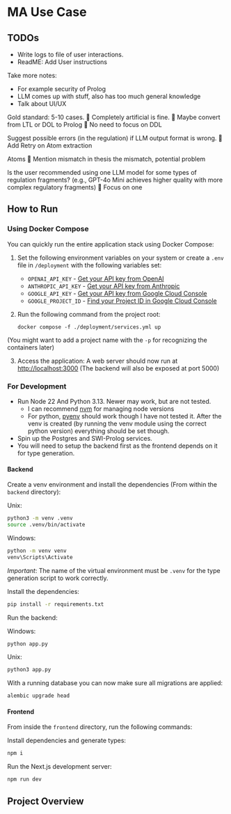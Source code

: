 # MA Use Case

## TODOs
-	Write logs to file of user interactions.
-	ReadME: Add User instructions


Take more notes:
-	For example security of Prolog
-	LLM comes up with stuff, also has too much general knowledge
-	Talk about UI/UX 


Gold standard:
5-10 cases.
	Completely artificial is fine.
	Maybe convert from LTL or DOL to Prolog
	No need to focus on DDL



Suggest possible errors (in the regulation) if LLM output format is wrong.
	Add Retry on Atom extraction


Atoms
	Mention mismatch in thesis the mismatch, potential problem 


Is the user recommended using one LLM model for some types of regulation fragments? (e.g., GPT-4o Mini achieves higher quality with more complex regulatory fragments)
	Focus on one



## How to Run

### Using Docker Compose

You can quickly run the entire application stack using Docker Compose:

1. Set the following environment variables on your system or create a `.env` file in `/deployment` with the following
   variables
   set:
    - `OPENAI_API_KEY` - [Get your API key from OpenAI](https://platform.openai.com/api-keys)
    - `ANTHROPIC_API_KEY` - [Get your API key from Anthropic](https://console.anthropic.com/settings/keys)
    - `GOOGLE_API_KEY` - [Get your API key from Google Cloud Console](https://console.cloud.google.com/apis/credentials)
    - `GOOGLE_PROJECT_ID` - [Find your Project ID in Google Cloud Console](https://console.cloud.google.com/welcome)

2. Run the following command from the project root:
   ```
   docker compose -f ./deployment/services.yml up
   ```

(You might want to add a project name with the `-p` for recognizing the containers later)

3. Access the application:
   A web server should now run at [http://localhost:3000](http://localhost:3000)
   (The backend will also be exposed at port 5000)

### For Development

- Run Node 22 And Python 3.13. Newer may work, but are not tested.
    - I can recommend [nvm](https://github.com/nvm-sh/nvm) for managing node versions
    - For python, [pyenv](https://github.com/pyenv/pyenv) should work though I have not tested it. After the venv is
      created (by running the venv module using the correct python version) everything should be set though.
- Spin up the Postgres and SWI-Prolog services.
- You will need to setup the backend first as the frontend depends on it for type generation.

#### Backend

Create a venv environment and install the dependencies (From within the `backend` directory):

Unix:

```bash
python3 -m venv .venv
source .venv/bin/activate
```

Windows:

```bash
python -m venv venv
venv\Scripts\Activate
```

_Important_:
The name of the virtual environment must be `.venv` for the type generation script to work correctly.

Install the dependencies:

```bash
pip install -r requirements.txt
```

Run the backend:

Windows:

```bash
python app.py
```

Unix:

```bash
python3 app.py
```

With a running database you can now make sure all migrations are applied:

```bash
alembic upgrade head
```

#### Frontend

From inside the `frontend` directory, run the following commands:

Install dependencies and generate types:

```bash
npm i
```

Run the Next.js development server:

```bash
npm run dev
```

## Project Overview
